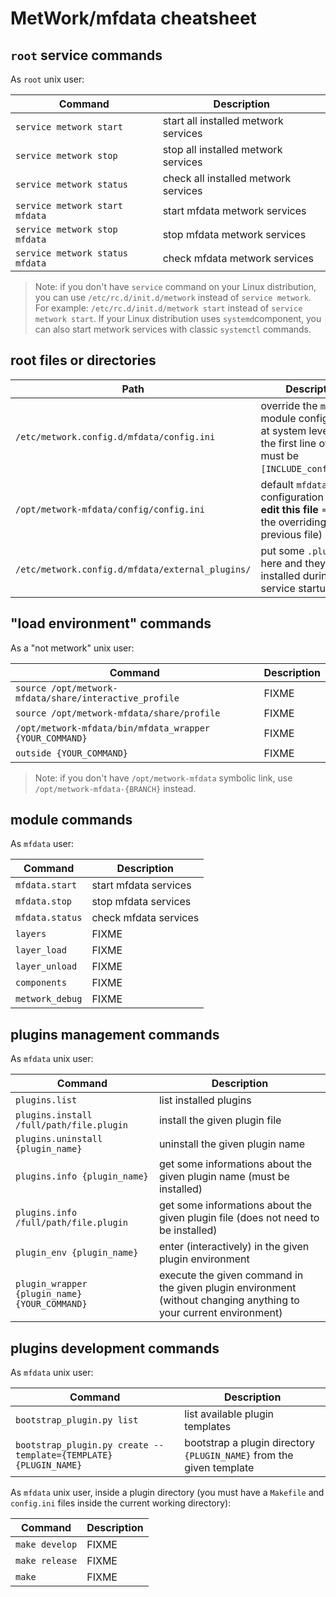 # MetWork/mfdata cheatsheet



## `root` service commands

As `root` unix user:

| Command | Description |
| --- | --- |
| `service metwork start` | start all installed metwork services |
| `service metwork stop` | stop all installed metwork services |
| `service metwork status` | check all installed metwork services |
| `service metwork start mfdata` | start mfdata metwork services |
| `service metwork stop mfdata` | stop mfdata metwork services |
| `service metwork status mfdata` | check mfdata metwork services |

> Note: if you don't have `service` command on your Linux distribution, you can use `/etc/rc.d/init.d/metwork` instead of `service metwork`. For example: `/etc/rc.d/init.d/metwork start` instead of `service metwork start`. If your Linux distribution uses `systemd`component, you can also start metwork services with classic `systemctl` commands.



## root files or directories

| Path | Description |
| --- | --- |
| `/etc/metwork.config.d/mfdata/config.ini` | override the `mfdata` module configuration at system level (note: the first line of this file must be `[INCLUDE_config.ini]`) |
| `/opt/metwork-mfdata/config/config.ini` | default `mfdata` module configuration (**do not edit this file** => use the overriding previous file) |
| `/etc/metwork.config.d/mfdata/external_plugins/` | put some `.plugin` files here and they will be installed during `mfdata` service startup |


## "load environment" commands

As a "not metwork" unix user:

| Command | Description |
| --- | --- |
| `source /opt/metwork-mfdata/share/interactive_profile` | FIXME |
| `source /opt/metwork-mfdata/share/profile` | FIXME |
| `/opt/metwork-mfdata/bin/mfdata_wrapper {YOUR_COMMAND}`| FIXME |
| `outside {YOUR_COMMAND}`| FIXME |

> Note: if you don't have `/opt/metwork-mfdata` symbolic link, use `/opt/metwork-mfdata-{BRANCH}` instead.

## module commands


As `mfdata` user:


| Command | Description |
| --- | --- |
| `mfdata.start` | start mfdata services |
| `mfdata.stop` | stop mfdata services |
| `mfdata.status` | check mfdata services |
| `layers` | FIXME |
| `layer_load` | FIXME |
| `layer_unload` | FIXME | 
| `components` | FIXME | 
| `metwork_debug` | FIXME |


## plugins management commands

As `mfdata` unix user:

| Command | Description |
| --- | --- |
| `plugins.list` | list installed plugins |
| `plugins.install /full/path/file.plugin` | install the given plugin file |
| `plugins.uninstall {plugin_name}` | uninstall the given plugin name |
| `plugins.info {plugin_name}` | get some informations about the given plugin name (must be installed) |
| `plugins.info /full/path/file.plugin` | get some informations about the given plugin file (does not need to be installed) |
| `plugin_env {plugin_name}` | enter (interactively) in the given plugin environment |
| `plugin_wrapper {plugin_name} {YOUR_COMMAND}` | execute the given command in the given plugin environment (without changing anything to your current environment) |



## plugins development commands

As `mfdata` unix user:

| Command | Description |
| --- | --- |
| `bootstrap_plugin.py list` | list available plugin templates |
| `bootstrap_plugin.py create --template={TEMPLATE} {PLUGIN_NAME}` | bootstrap a plugin directory `{PLUGIN_NAME}` from the given template  |

As `mfdata` unix user, inside a plugin directory (you must have a `Makefile` and `config.ini` files inside the current working directory):

| Command | Description |
| --- | --- |
| `make develop`| FIXME |
| `make release`| FIXME |
| `make`| FIXME |


